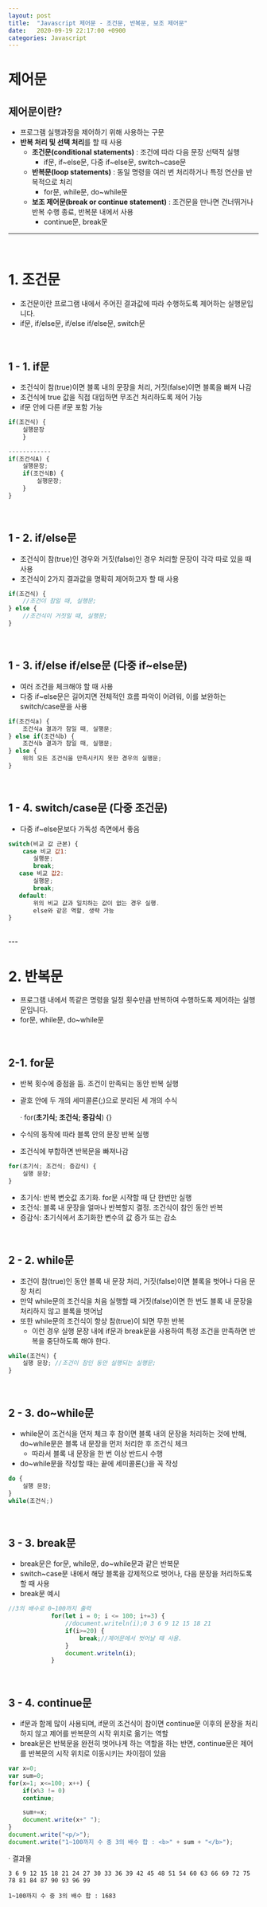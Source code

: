 ```yaml
---
layout: post
title:  "Javascript 제어문 - 조건문, 반복문, 보조 제어문"
date:   2020-09-19 22:17:00 +0900
categories: Javascript
---
```

# 제어문

## 제어문이란?

- 프로그램 실행과정을 제어하기 위해 사용하는 구문
- **반복 처리 및 선택 처리**를 할 때 사용
    - **조건문(conditional statements)** : 조건에 따라 다음 문장 선택적 실행
        - if문, if~else문, 다중 if~else문, switch~case문
    - **반복문(loop statements)** : 동일 명령을 여러 번 처리하거나 특정 연산을 반복적으로 처리
        - for문, while문, do~while문
    - **보조 제어문(break or continue statement)** : 조건문을 만나면 건너뛰거나 반복 수행 종료, 반복문 내에서 사용
        - continue문, break문

---
<br>

# 1. 조건문


- 조건문이란 프로그램 내에서 주어진 결과값에 따라 수행하도록 제어하는 실행문입니다.
- if문, if/else문, if/else if/else문, switch문

<br>

## 1 - 1. if문

- 조건식이 참(true)이면 블록 내의 문장을 처리, 거짓(false)이면 블록을 빠져 나감
- 조건식에 true 값을 직접 대입하면 무조건 처리하도록 제어 가능
- if문 안에 다른 if문 포함 가능

```jsx
if(조건식) {
	실행문장
	}

------------
if(조건식A) {
	실행문장;
	if(조건식B) {
		실행문장;
	}
}
```
<br>

## 1 - 2. if/else문

- 조건식이 참(true)인 경우와 거짓(false)인 경우 처리할 문장이 각각 따로 있을 때 사용
- 조건식이 2가지 결과값을 명확히 제어하고자 할 때 사용

```jsx
if(조건식) {
    //조건이 참일 때, 실행문;
} else {
    //조건식이 거짓일 때, 실행문;
}
```
<br>

## 1 - 3. if/else if/else문 (다중 if~else문)
 
 - 여러 조건을 체크해야 할 때 사용
 - 다중 if~else문은 길어지면 전체적인 흐름 파악이 어려워, 이를 보완하는 switch/case문을 사용

 ```jsx
 if(조건식a) {
     조건식a 결과가 참일 때, 실행문;
 } else if(조건식b) {
     조건식b 결과가 참일 때, 실행문;
 } else {
     위의 모든 조건식을 만족시키지 못한 경우의 실행문;
 }
```
<br>

## 1 - 4. switch/case문 (다중 조건문)

 - 다중 if~else문보다 가독성 측면에서 좋음

 ```jsx
 switch(비교 값 근본) {
     case 비교 값1:
        실행문;
        break;
    case 비교 값2:
        실행문;
        break;
    default:
        위의 비교 값과 일치하는 값이 없는 경우 실행.
        else와 같은 역할, 생략 가능
 }
```
<br>
 ---
 <br>

# 2. 반복문


 - 프로그램 내에서 똑같은 명령을 일정 횟수만큼 반복하여 수행하도록 제어하는 실행문입니다.
 - for문, while문, do~while문

<br>

## 2-1. for문

- 반복 횟수에 중점을 둠. 조건이 만족되는 동안 반복 실행
- 괄호 안에 두 개의 세미콜론(;)으로 분리된 세 개의 수식
    
    · for(**초기식; 조건식; 증감식**) {}
- 수식의 동작에 따라 블록 안의 문장 반복 실행
- 조건식에 부합하면 반복문을 빠져나감

```jsx
for(초기식; 조건식; 증감식) {
    실행 문장;
}
```
- 초기식: 반복 변숫값 초기화. for문 시작할 때 단 한번만 실행
- 조건식: 블록 내 문장을 얼마나 반복할지 결정. 조건식이 참인 동안 반복
- 증감식: 초기식에서 초기화한 변수의 값 증가 또는 감소

<br>

## 2 - 2. while문

- 조건이 참(true)인 동안 블록 내 문장 처리, 거짓(false)이면 블록을 벗어나 다음 문장 처리
- 만약 while문의 조건식을 처음 실행할 때 거짓(false)이면 한 번도 블록 내 문장을 처리하지 않고 블록을 벗어남
- 또한 while문의 조건식이 항상 참(true)이 되면 무한 반복
    - 이런 경우 실행 문장 내에 if문과 break문을 사용하여 특정 조건을 만족하면 반복을 중단하도록 해야 한다.

```jsx
while(조건식) {
    실행 문장; //조건이 참인 동안 실행되는 실행문;
}
```

<br>

## 2 - 3. do~while문

- while문이 조건식을 먼저 체크 후 참이면 블록 내의 문장을 처리하는 것에 반해, do~while문은 블록 내 문장을 먼저 처리한 후 조건식 체크
    - 따라서 블록 내 문장을 한 번 이상 반드시 수행
- do~while문을 작성할 때는 끝에 세미콜론(;)을 꼭 작성

```jsx
do {
    실행 문장;
}
while(조건식;)
```

<br>

## 3 - 3. break문

- break문은 for문, while문, do~while문과 같은 반복문
- switch~case문 내에서 해당 블록을 강제적으로 벗어나, 다음 문장을 처리하도록 할 때 사용
- break문 예시
```jsx
//3의 배수로 0~100까지 출력
            for(let i = 0; i <= 100; i+=3) {
                //document.writeln(i);0 3 6 9 12 15 18 21
                if(i>=20) {
                    break;//제어문에서 벗어날 때 사용.
                }
                document.writeln(i);
            }
```

<br>

## 3 - 4. continue문

- if문과 함께 많이 사용되며, if문의 조건식이 참이면 continue문 이후의 문장을 처리하지 않고 제어를 반복문의 시작 위치로 옮기는 역할
- break문은 반복문을 완전히 벗어나게 하는 역할을 하는 반면, continue문은 제어를 반복문의 시작 위치로 이동시키는 차이점이 있음

```jsx
var x=0;
var sum=0;
for(x=1; x<=100; x++) {
    if(x%3 != 0)
    continue;

    sum+=x;
    document.write(x+" ");
}
document.write("<p/>");
document.write("1~100까지 수 중 3의 배수 합 : <b>" + sum + "</b>");
```

· 결과물
```
3 6 9 12 15 18 21 24 27 30 33 36 39 42 45 48 51 54 60 63 66 69 72 75 78 81 84 87 90 93 96 99

1~100까지 수 중 3의 배수 합 : 1683
```